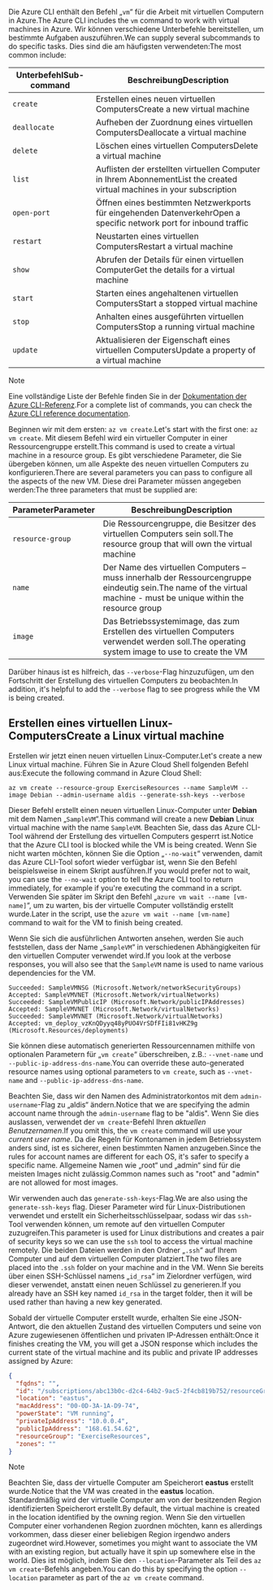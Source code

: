 <span data-ttu-id="93c59-101">Die Azure CLI enthält den Befehl „`vm`“ für die Arbeit mit virtuellen Computern in Azure.</span><span class="sxs-lookup"><span data-stu-id="93c59-101">The Azure CLI includes the `vm` command to work with virtual machines in Azure.</span></span> <span data-ttu-id="93c59-102">Wir können verschiedene Unterbefehle bereitstellen, um bestimmte Aufgaben auszuführen.</span><span class="sxs-lookup"><span data-stu-id="93c59-102">We can supply several subcommands to do specific tasks.</span></span> <span data-ttu-id="93c59-103">Dies sind die am häufigsten verwendeten:</span><span class="sxs-lookup"><span data-stu-id="93c59-103">The most common include:</span></span>

| <span data-ttu-id="93c59-104">Unterbefehl</span><span class="sxs-lookup"><span data-stu-id="93c59-104">Sub-command</span></span> | <span data-ttu-id="93c59-105">Beschreibung</span><span class="sxs-lookup"><span data-stu-id="93c59-105">Description</span></span> |
|-------------|-------------|
| `create`    | <span data-ttu-id="93c59-106">Erstellen eines neuen virtuellen Computers</span><span class="sxs-lookup"><span data-stu-id="93c59-106">Create a new virtual machine</span></span> |
| `deallocate` | <span data-ttu-id="93c59-107">Aufheben der Zuordnung eines virtuellen Computers</span><span class="sxs-lookup"><span data-stu-id="93c59-107">Deallocate a virtual machine</span></span> |
| `delete` | <span data-ttu-id="93c59-108">Löschen eines virtuellen Computers</span><span class="sxs-lookup"><span data-stu-id="93c59-108">Delete a virtual machine</span></span> |
| `list` | <span data-ttu-id="93c59-109">Auflisten der erstellten virtuellen Computer in Ihrem Abonnement</span><span class="sxs-lookup"><span data-stu-id="93c59-109">List the created virtual machines in your subscription</span></span> |
| `open-port` | <span data-ttu-id="93c59-110">Öffnen eines bestimmten Netzwerkports für eingehenden Datenverkehr</span><span class="sxs-lookup"><span data-stu-id="93c59-110">Open a specific network port for inbound traffic</span></span> |
| `restart` | <span data-ttu-id="93c59-111">Neustarten eines virtuellen Computers</span><span class="sxs-lookup"><span data-stu-id="93c59-111">Restart a virtual machine</span></span> |
| `show` | <span data-ttu-id="93c59-112">Abrufen der Details für einen virtuellen Computer</span><span class="sxs-lookup"><span data-stu-id="93c59-112">Get the details for a virtual machine</span></span> |
| `start` | <span data-ttu-id="93c59-113">Starten eines angehaltenen virtuellen Computers</span><span class="sxs-lookup"><span data-stu-id="93c59-113">Start a stopped virtual machine</span></span> |
| `stop` | <span data-ttu-id="93c59-114">Anhalten eines ausgeführten virtuellen Computers</span><span class="sxs-lookup"><span data-stu-id="93c59-114">Stop a running virtual machine</span></span> |
| `update` | <span data-ttu-id="93c59-115">Aktualisieren der Eigenschaft eines virtuellen Computers</span><span class="sxs-lookup"><span data-stu-id="93c59-115">Update a property of a virtual machine</span></span> |

> [!NOTE]
> <span data-ttu-id="93c59-116">Eine vollständige Liste der Befehle finden Sie in der [Dokumentation der Azure CLI-Referenz](https://docs.microsoft.com/cli/azure/reference-index?view=azure-cli-latest).</span><span class="sxs-lookup"><span data-stu-id="93c59-116">For a complete list of commands, you can check the [Azure CLI reference documentation](https://docs.microsoft.com/cli/azure/reference-index?view=azure-cli-latest).</span></span>

<span data-ttu-id="93c59-117">Beginnen wir mit dem ersten: `az vm create`.</span><span class="sxs-lookup"><span data-stu-id="93c59-117">Let's start with the first one: `az vm create`.</span></span> <span data-ttu-id="93c59-118">Mit diesem Befehl wird ein virtueller Computer in einer Ressourcengruppe erstellt.</span><span class="sxs-lookup"><span data-stu-id="93c59-118">This command is used to create a virtual machine in a resource group.</span></span> <span data-ttu-id="93c59-119">Es gibt verschiedene Parameter, die Sie übergeben können, um alle Aspekte des neuen virtuellen Computers zu konfigurieren.</span><span class="sxs-lookup"><span data-stu-id="93c59-119">There are several parameters you can pass to configure all the aspects of the new VM.</span></span> <span data-ttu-id="93c59-120">Diese drei Parameter müssen angegeben werden:</span><span class="sxs-lookup"><span data-stu-id="93c59-120">The three parameters that must be supplied are:</span></span>

| <span data-ttu-id="93c59-121">Parameter</span><span class="sxs-lookup"><span data-stu-id="93c59-121">Parameter</span></span> | <span data-ttu-id="93c59-122">Beschreibung</span><span class="sxs-lookup"><span data-stu-id="93c59-122">Description</span></span> |
|-----------|-------------|
| `resource-group` | <span data-ttu-id="93c59-123">Die Ressourcengruppe, die Besitzer des virtuellen Computers sein soll.</span><span class="sxs-lookup"><span data-stu-id="93c59-123">The resource group that will own the virtual machine</span></span> |
| `name` | <span data-ttu-id="93c59-124">Der Name des virtuellen Computers – muss innerhalb der Ressourcengruppe eindeutig sein.</span><span class="sxs-lookup"><span data-stu-id="93c59-124">The name of the virtual machine - must be unique within the resource group</span></span> |
| `image` | <span data-ttu-id="93c59-125">Das Betriebssystemimage, das zum Erstellen des virtuellen Computers verwendet werden soll.</span><span class="sxs-lookup"><span data-stu-id="93c59-125">The operating system image to use to create the VM</span></span> |

<span data-ttu-id="93c59-126">Darüber hinaus ist es hilfreich, das `--verbose`-Flag hinzuzufügen, um den Fortschritt der Erstellung des virtuellen Computers zu beobachten.</span><span class="sxs-lookup"><span data-stu-id="93c59-126">In addition, it's helpful to add the `--verbose` flag to see progress while the VM is being created.</span></span> 

## <a name="create-a-linux-virtual-machine"></a><span data-ttu-id="93c59-127">Erstellen eines virtuellen Linux-Computers</span><span class="sxs-lookup"><span data-stu-id="93c59-127">Create a Linux virtual machine</span></span>

<span data-ttu-id="93c59-128">Erstellen wir jetzt einen neuen virtuellen Linux-Computer.</span><span class="sxs-lookup"><span data-stu-id="93c59-128">Let's create a new Linux virtual machine.</span></span> <span data-ttu-id="93c59-129">Führen Sie in Azure Cloud Shell folgenden Befehl aus:</span><span class="sxs-lookup"><span data-stu-id="93c59-129">Execute the following command in Azure Cloud Shell:</span></span>

```azurecli
az vm create --resource-group ExerciseResources --name SampleVM --image Debian --admin-username aldis --generate-ssh-keys --verbose 
```

<span data-ttu-id="93c59-130">Dieser Befehl erstellt einen neuen virtuellen Linux-Computer unter **Debian** mit dem Namen „`SampleVM`“.</span><span class="sxs-lookup"><span data-stu-id="93c59-130">This command will create a new **Debian** Linux virtual machine with the name `SampleVM`.</span></span> <span data-ttu-id="93c59-131">Beachten Sie, dass das Azure CLI-Tool während der Erstellung des virtuellen Computers gesperrt ist.</span><span class="sxs-lookup"><span data-stu-id="93c59-131">Notice that the Azure CLI tool is blocked while the VM is being created.</span></span> <span data-ttu-id="93c59-132">Wenn Sie nicht warten möchten, können Sie die Option „`--no-wait`“ verwenden, damit das Azure CLI-Tool sofort wieder verfügbar ist, wenn Sie den Befehl beispielsweise in einem Skript ausführen.</span><span class="sxs-lookup"><span data-stu-id="93c59-132">If you would prefer not to wait, you can use the `--no-wait` option to tell the Azure CLI tool to return immediately, for example if you're executing the command in a script.</span></span> <span data-ttu-id="93c59-133">Verwenden Sie später im Skript den Befehl „`azure vm wait --name [vm-name]`“, um zu warten, bis der virtuelle Computer vollständig erstellt wurde.</span><span class="sxs-lookup"><span data-stu-id="93c59-133">Later in the script, use the `azure vm wait --name [vm-name]` command to wait for the VM to finish being created.</span></span>

<span data-ttu-id="93c59-134">Wenn Sie sich die ausführlichen Antworten ansehen, werden Sie auch feststellen, dass der Name „`SampleVM`“ in verschiedenen Abhängigkeiten für den virtuellen Computer verwendet wird.</span><span class="sxs-lookup"><span data-stu-id="93c59-134">If you look at the verbose responses, you will also see that the `SampleVM` name is used to name various dependencies for the VM.</span></span>

```
Succeeded: SampleVMNSG (Microsoft.Network/networkSecurityGroups)
Accepted: SampleVMVNET (Microsoft.Network/virtualNetworks)
Succeeded: SampleVMPublicIP (Microsoft.Network/publicIPAddresses)
Accepted: SampleVMVNET (Microsoft.Network/virtualNetworks)
Succeeded: SampleVMVNET (Microsoft.Network/virtualNetworks)
Accepted: vm_deploy_vzKnQDyyq48yPUO4VrSDfFIi81vHKZ9g (Microsoft.Resources/deployments)
```

<span data-ttu-id="93c59-135">Sie können diese automatisch generierten Ressourcennamen mithilfe von optionalen Parametern für „`vm create`“ überschreiben, z.B.: `--vnet-name` und `--public-ip-address-dns-name`.</span><span class="sxs-lookup"><span data-stu-id="93c59-135">You can override these auto-generated resource names using optional parameters to `vm create`, such as `--vnet-name` and `--public-ip-address-dns-name`.</span></span>

<span data-ttu-id="93c59-136">Beachten Sie, dass wir den Namen des Administratorkontos mit dem `admin-username`-Flag zu „aldis“ ändern.</span><span class="sxs-lookup"><span data-stu-id="93c59-136">Notice that we are specifying the admin account name through the `admin-username` flag to be "aldis".</span></span> <span data-ttu-id="93c59-137">Wenn Sie dies auslassen, verwendet der `vm create`-Befehl Ihren _aktuellen Benutzernamen_.</span><span class="sxs-lookup"><span data-stu-id="93c59-137">If you omit this, the `vm create` command will use your _current user name_.</span></span> <span data-ttu-id="93c59-138">Da die Regeln für Kontonamen in jedem Betriebssystem anders sind, ist es sicherer, einen bestimmten Namen anzugeben.</span><span class="sxs-lookup"><span data-stu-id="93c59-138">Since the rules for account names are different for each OS, it's safer to specify a specific name.</span></span> <span data-ttu-id="93c59-139">Allgemeine Namen wie „root“ und „admin“ sind für die meisten Images nicht zulässig.</span><span class="sxs-lookup"><span data-stu-id="93c59-139">Common names such as "root" and "admin" are not allowed for most images.</span></span>

<span data-ttu-id="93c59-140">Wir verwenden auch das `generate-ssh-keys`-Flag.</span><span class="sxs-lookup"><span data-stu-id="93c59-140">We are also using the `generate-ssh-keys` flag.</span></span> <span data-ttu-id="93c59-141">Dieser Parameter wird für Linux-Distributionen verwendet und erstellt ein Sicherheitsschlüsselpaar, sodass wir das `ssh`-Tool verwenden können, um remote auf den virtuellen Computer zuzugreifen.</span><span class="sxs-lookup"><span data-stu-id="93c59-141">This parameter is used for Linux distributions and creates a pair of security keys so we can use the `ssh` tool to access the virtual machine remotely.</span></span> <span data-ttu-id="93c59-142">Die beiden Dateien werden in den Ordner „`.ssh`“ auf Ihrem Computer und auf dem virtuellen Computer platziert.</span><span class="sxs-lookup"><span data-stu-id="93c59-142">The two files are placed into the `.ssh` folder on your machine and in the VM.</span></span> <span data-ttu-id="93c59-143">Wenn Sie bereits über einen SSH-Schlüssel namens „`id_rsa`“ im Zielordner verfügen, wird dieser verwendet, anstatt einen neuen Schlüssel zu generieren.</span><span class="sxs-lookup"><span data-stu-id="93c59-143">If you already have an SSH key named `id_rsa` in the target folder, then it will be used rather than having a new key generated.</span></span>

<span data-ttu-id="93c59-144">Sobald der virtuelle Computer erstellt wurde, erhalten Sie eine JSON-Antwort, die den aktuellen Zustand des virtuellen Computers und seine von Azure zugewiesenen öffentlichen und privaten IP-Adressen enthält:</span><span class="sxs-lookup"><span data-stu-id="93c59-144">Once it finishes creating the VM, you will get a JSON response which includes the current state of the virtual machine and its public and private IP addresses assigned by Azure:</span></span>

```json
{
  "fqdns": "",
  "id": "/subscriptions/abc13b0c-d2c4-64b2-9ac5-2f4cb819b752/resourceGroups/ExerciseResources/providers/Microsoft.Compute/virtualMachines/SampleVM",
  "location": "eastus",
  "macAddress": "00-0D-3A-1A-D9-74",
  "powerState": "VM running",
  "privateIpAddress": "10.0.0.4",
  "publicIpAddress": "168.61.54.62",
  "resourceGroup": "ExerciseResources",
  "zones": ""
}
```

> [!NOTE]
> <span data-ttu-id="93c59-145">Beachten Sie, dass der virtuelle Computer am Speicherort **eastus** erstellt wurde.</span><span class="sxs-lookup"><span data-stu-id="93c59-145">Notice that the VM was created in the **eastus** location.</span></span> <span data-ttu-id="93c59-146">Standardmäßig wird der virtuelle Computer am von der besitzenden Region identifizierten Speicherort erstellt.</span><span class="sxs-lookup"><span data-stu-id="93c59-146">By default, the virtual machine is created in the location identified by the owning region.</span></span> <span data-ttu-id="93c59-147">Wenn Sie den virtuellen Computer einer vorhandenen Region zuordnen möchten, kann es allerdings vorkommen, dass dieser einer beliebigen Region irgendwo anders zugeordnet wird.</span><span class="sxs-lookup"><span data-stu-id="93c59-147">However, sometimes you might want to associate the VM with an existing region, but actually have it spin up somewhere else in the world.</span></span> <span data-ttu-id="93c59-148">Dies ist möglich, indem Sie den `--location`-Parameter als Teil des `az vm create`-Befehls angeben.</span><span class="sxs-lookup"><span data-stu-id="93c59-148">You can do this by specifying the option `--location` parameter as part of the `az vm create` command.</span></span>
